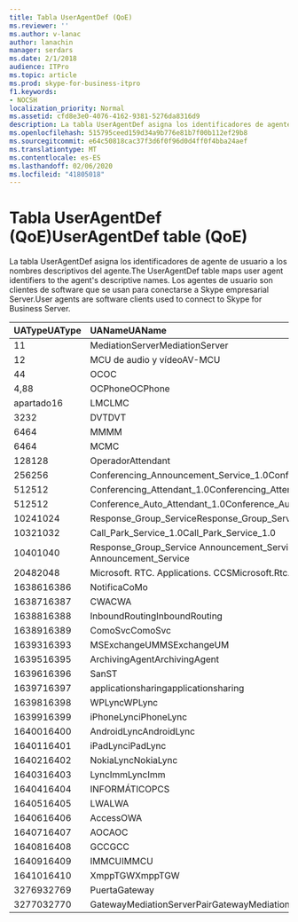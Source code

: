 ```yaml
---
title: Tabla UserAgentDef (QoE)
ms.reviewer: ''
ms.author: v-lanac
author: lanachin
manager: serdars
ms.date: 2/1/2018
audience: ITPro
ms.topic: article
ms.prod: skype-for-business-itpro
f1.keywords:
- NOCSH
localization_priority: Normal
ms.assetid: cfd8e3e0-4076-4162-9381-5276da8316d9
description: La tabla UserAgentDef asigna los identificadores de agente de usuario a los nombres descriptivos del agente. Los agentes de usuario son clientes de software que se usan para conectarse a Skype empresarial Server.
ms.openlocfilehash: 515795ceed159d34a9b776e81b7f00b112ef29b8
ms.sourcegitcommit: e64c50818cac37f3d6f0f96d0d4ff0f4bba24aef
ms.translationtype: MT
ms.contentlocale: es-ES
ms.lasthandoff: 02/06/2020
ms.locfileid: "41805018"
---
```

# <a name="useragentdef-table-qoe"></a><span data-ttu-id="a1a86-104">Tabla UserAgentDef (QoE)</span><span class="sxs-lookup"><span data-stu-id="a1a86-104">UserAgentDef table (QoE)</span></span>
 
<span data-ttu-id="a1a86-105">La tabla UserAgentDef asigna los identificadores de agente de usuario a los nombres descriptivos del agente.</span><span class="sxs-lookup"><span data-stu-id="a1a86-105">The UserAgentDef table maps user agent identifiers to the agent's descriptive names.</span></span> <span data-ttu-id="a1a86-106">Los agentes de usuario son clientes de software que se usan para conectarse a Skype empresarial Server.</span><span class="sxs-lookup"><span data-stu-id="a1a86-106">User agents are software clients used to connect to Skype for Business Server.</span></span>
  
|<span data-ttu-id="a1a86-107">**UAType**</span><span class="sxs-lookup"><span data-stu-id="a1a86-107">**UAType**</span></span>|<span data-ttu-id="a1a86-108">**UAName**</span><span class="sxs-lookup"><span data-stu-id="a1a86-108">**UAName**</span></span>|<span data-ttu-id="a1a86-109">**UACategory**</span><span class="sxs-lookup"><span data-stu-id="a1a86-109">**UACategory**</span></span>|
|:-----|:-----|:-----|
|<span data-ttu-id="a1a86-110">1</span><span class="sxs-lookup"><span data-stu-id="a1a86-110">1</span></span>  <br/> |<span data-ttu-id="a1a86-111">MediationServer</span><span class="sxs-lookup"><span data-stu-id="a1a86-111">MediationServer</span></span>  <br/> |<span data-ttu-id="a1a86-112">MediationServer</span><span class="sxs-lookup"><span data-stu-id="a1a86-112">MediationServer</span></span>  <br/> |
|<span data-ttu-id="a1a86-113">1</span><span class="sxs-lookup"><span data-stu-id="a1a86-113">2</span></span>  <br/> |<span data-ttu-id="a1a86-114">MCU de audio y vídeo</span><span class="sxs-lookup"><span data-stu-id="a1a86-114">AV-MCU</span></span>  <br/> |<span data-ttu-id="a1a86-115">MCU de audio y vídeo</span><span class="sxs-lookup"><span data-stu-id="a1a86-115">AV-MCU</span></span>  <br/> |
|<span data-ttu-id="a1a86-116">4</span><span class="sxs-lookup"><span data-stu-id="a1a86-116">4</span></span>  <br/> |<span data-ttu-id="a1a86-117">OC</span><span class="sxs-lookup"><span data-stu-id="a1a86-117">OC</span></span>  <br/> |<span data-ttu-id="a1a86-118">OC</span><span class="sxs-lookup"><span data-stu-id="a1a86-118">OC</span></span>  <br/> |
|<span data-ttu-id="a1a86-119">4,8</span><span class="sxs-lookup"><span data-stu-id="a1a86-119">8</span></span>  <br/> |<span data-ttu-id="a1a86-120">OCPhone</span><span class="sxs-lookup"><span data-stu-id="a1a86-120">OCPhone</span></span>  <br/> |<span data-ttu-id="a1a86-121">OCPhone</span><span class="sxs-lookup"><span data-stu-id="a1a86-121">OCPhone</span></span>  <br/> |
|<span data-ttu-id="a1a86-122">apartado</span><span class="sxs-lookup"><span data-stu-id="a1a86-122">16</span></span>  <br/> |<span data-ttu-id="a1a86-123">LMC</span><span class="sxs-lookup"><span data-stu-id="a1a86-123">LMC</span></span>  <br/> |<span data-ttu-id="a1a86-124">LMC</span><span class="sxs-lookup"><span data-stu-id="a1a86-124">LMC</span></span>  <br/> |
|<span data-ttu-id="a1a86-125">32</span><span class="sxs-lookup"><span data-stu-id="a1a86-125">32</span></span>  <br/> |<span data-ttu-id="a1a86-126">DVT</span><span class="sxs-lookup"><span data-stu-id="a1a86-126">DVT</span></span>  <br/> |<span data-ttu-id="a1a86-127">DVT</span><span class="sxs-lookup"><span data-stu-id="a1a86-127">DVT</span></span>  <br/> |
|<span data-ttu-id="a1a86-128">64</span><span class="sxs-lookup"><span data-stu-id="a1a86-128">64</span></span>  <br/> |<span data-ttu-id="a1a86-129">MM</span><span class="sxs-lookup"><span data-stu-id="a1a86-129">MM</span></span>  <br/> |<span data-ttu-id="a1a86-130">MM</span><span class="sxs-lookup"><span data-stu-id="a1a86-130">MM</span></span>  <br/> |
|<span data-ttu-id="a1a86-131">64</span><span class="sxs-lookup"><span data-stu-id="a1a86-131">64</span></span>  <br/> |<span data-ttu-id="a1a86-132">MC</span><span class="sxs-lookup"><span data-stu-id="a1a86-132">MC</span></span>  <br/> |<span data-ttu-id="a1a86-133">MM</span><span class="sxs-lookup"><span data-stu-id="a1a86-133">MM</span></span>  <br/> |
|<span data-ttu-id="a1a86-134">128</span><span class="sxs-lookup"><span data-stu-id="a1a86-134">128</span></span>  <br/> |<span data-ttu-id="a1a86-135">Operador</span><span class="sxs-lookup"><span data-stu-id="a1a86-135">Attendant</span></span>  <br/> |<span data-ttu-id="a1a86-136">Operador</span><span class="sxs-lookup"><span data-stu-id="a1a86-136">Attendant</span></span>  <br/> |
|<span data-ttu-id="a1a86-137">256</span><span class="sxs-lookup"><span data-stu-id="a1a86-137">256</span></span>  <br/> |<span data-ttu-id="a1a86-138">Conferencing_Announcement_Service_1.0</span><span class="sxs-lookup"><span data-stu-id="a1a86-138">Conferencing_Announcement_Service_1.0</span></span>  <br/> |<span data-ttu-id="a1a86-139">ENTIDAD</span><span class="sxs-lookup"><span data-stu-id="a1a86-139">CAS</span></span>  <br/> |
|<span data-ttu-id="a1a86-140">512</span><span class="sxs-lookup"><span data-stu-id="a1a86-140">512</span></span>  <br/> |<span data-ttu-id="a1a86-141">Conferencing_Attendant_1.0</span><span class="sxs-lookup"><span data-stu-id="a1a86-141">Conferencing_Attendant_1.0</span></span>  <br/> |<span data-ttu-id="a1a86-142">CAA</span><span class="sxs-lookup"><span data-stu-id="a1a86-142">CAA</span></span>  <br/> |
|<span data-ttu-id="a1a86-143">512</span><span class="sxs-lookup"><span data-stu-id="a1a86-143">512</span></span>  <br/> |<span data-ttu-id="a1a86-144">Conference_Auto_Attendant_1.0</span><span class="sxs-lookup"><span data-stu-id="a1a86-144">Conference_Auto_Attendant_1.0</span></span>  <br/> |<span data-ttu-id="a1a86-145">CAA</span><span class="sxs-lookup"><span data-stu-id="a1a86-145">CAA</span></span>  <br/> |
|<span data-ttu-id="a1a86-146">1024</span><span class="sxs-lookup"><span data-stu-id="a1a86-146">1024</span></span>  <br/> |<span data-ttu-id="a1a86-147">Response_Group_Service</span><span class="sxs-lookup"><span data-stu-id="a1a86-147">Response_Group_Service</span></span>  <br/> |<span data-ttu-id="a1a86-148">RGS</span><span class="sxs-lookup"><span data-stu-id="a1a86-148">RGS</span></span>  <br/> |
|<span data-ttu-id="a1a86-149">1032</span><span class="sxs-lookup"><span data-stu-id="a1a86-149">1032</span></span>  <br/> |<span data-ttu-id="a1a86-150">Call_Park_Service_1.0</span><span class="sxs-lookup"><span data-stu-id="a1a86-150">Call_Park_Service_1.0</span></span>  <br/> |<span data-ttu-id="a1a86-151">CP</span><span class="sxs-lookup"><span data-stu-id="a1a86-151">CPS</span></span>  <br/> |
|<span data-ttu-id="a1a86-152">1040</span><span class="sxs-lookup"><span data-stu-id="a1a86-152">1040</span></span>  <br/> |<span data-ttu-id="a1a86-153">Response_Group_Service Announcement_Service</span><span class="sxs-lookup"><span data-stu-id="a1a86-153">Response_Group_Service Announcement_Service</span></span>  <br/> |<span data-ttu-id="a1a86-154">CUYA</span><span class="sxs-lookup"><span data-stu-id="a1a86-154">AS</span></span>  <br/> |
|<span data-ttu-id="a1a86-155">2048</span><span class="sxs-lookup"><span data-stu-id="a1a86-155">2048</span></span>  <br/> |<span data-ttu-id="a1a86-156">Microsoft. RTC. Applications. CCS</span><span class="sxs-lookup"><span data-stu-id="a1a86-156">Microsoft.Rtc.Applications.Ccs</span></span>  <br/> |<span data-ttu-id="a1a86-157">CCS</span><span class="sxs-lookup"><span data-stu-id="a1a86-157">CCS</span></span>  <br/> |
|<span data-ttu-id="a1a86-158">16386</span><span class="sxs-lookup"><span data-stu-id="a1a86-158">16386</span></span>  <br/> |<span data-ttu-id="a1a86-159">Notifica</span><span class="sxs-lookup"><span data-stu-id="a1a86-159">CoMo</span></span>  <br/> |<span data-ttu-id="a1a86-160">Notifica</span><span class="sxs-lookup"><span data-stu-id="a1a86-160">CoMo</span></span>  <br/> |
|<span data-ttu-id="a1a86-161">16387</span><span class="sxs-lookup"><span data-stu-id="a1a86-161">16387</span></span>  <br/> |<span data-ttu-id="a1a86-162">CWA</span><span class="sxs-lookup"><span data-stu-id="a1a86-162">CWA</span></span>  <br/> |<span data-ttu-id="a1a86-163">CWA</span><span class="sxs-lookup"><span data-stu-id="a1a86-163">CWA</span></span>  <br/> |
|<span data-ttu-id="a1a86-164">16388</span><span class="sxs-lookup"><span data-stu-id="a1a86-164">16388</span></span>  <br/> |<span data-ttu-id="a1a86-165">InboundRouting</span><span class="sxs-lookup"><span data-stu-id="a1a86-165">InboundRouting</span></span>  <br/> |<span data-ttu-id="a1a86-166">InboundRouting</span><span class="sxs-lookup"><span data-stu-id="a1a86-166">InboundRouting</span></span>  <br/> |
|<span data-ttu-id="a1a86-167">16389</span><span class="sxs-lookup"><span data-stu-id="a1a86-167">16389</span></span>  <br/> |<span data-ttu-id="a1a86-168">ComoSvc</span><span class="sxs-lookup"><span data-stu-id="a1a86-168">ComoSvc</span></span>  <br/> |<span data-ttu-id="a1a86-169">ComoSvc</span><span class="sxs-lookup"><span data-stu-id="a1a86-169">ComoSvc</span></span>  <br/> |
|<span data-ttu-id="a1a86-170">16393</span><span class="sxs-lookup"><span data-stu-id="a1a86-170">16393</span></span>  <br/> |<span data-ttu-id="a1a86-171">MSExchangeUM</span><span class="sxs-lookup"><span data-stu-id="a1a86-171">MSExchangeUM</span></span>  <br/> |<span data-ttu-id="a1a86-172">ExUM</span><span class="sxs-lookup"><span data-stu-id="a1a86-172">ExUM</span></span>  <br/> |
|<span data-ttu-id="a1a86-173">16395</span><span class="sxs-lookup"><span data-stu-id="a1a86-173">16395</span></span>  <br/> |<span data-ttu-id="a1a86-174">ArchivingAgent</span><span class="sxs-lookup"><span data-stu-id="a1a86-174">ArchivingAgent</span></span>  <br/> |<span data-ttu-id="a1a86-175">ARCHAGENT</span><span class="sxs-lookup"><span data-stu-id="a1a86-175">ARCHAGENT</span></span>  <br/> |
|<span data-ttu-id="a1a86-176">16396</span><span class="sxs-lookup"><span data-stu-id="a1a86-176">16396</span></span>  <br/> |<span data-ttu-id="a1a86-177">San</span><span class="sxs-lookup"><span data-stu-id="a1a86-177">ST</span></span>  <br/> |<span data-ttu-id="a1a86-178">San</span><span class="sxs-lookup"><span data-stu-id="a1a86-178">ST</span></span>  <br/> |
|<span data-ttu-id="a1a86-179">16397</span><span class="sxs-lookup"><span data-stu-id="a1a86-179">16397</span></span>  <br/> |<span data-ttu-id="a1a86-180">applicationsharing</span><span class="sxs-lookup"><span data-stu-id="a1a86-180">applicationsharing</span></span>  <br/> |<span data-ttu-id="a1a86-181">ASMCU</span><span class="sxs-lookup"><span data-stu-id="a1a86-181">ASMCU</span></span>  <br/> |
|<span data-ttu-id="a1a86-182">16398</span><span class="sxs-lookup"><span data-stu-id="a1a86-182">16398</span></span>  <br/> |<span data-ttu-id="a1a86-183">WPLync</span><span class="sxs-lookup"><span data-stu-id="a1a86-183">WPLync</span></span>  <br/> |<span data-ttu-id="a1a86-184">WPLync</span><span class="sxs-lookup"><span data-stu-id="a1a86-184">WPLync</span></span>  <br/> |
|<span data-ttu-id="a1a86-185">16399</span><span class="sxs-lookup"><span data-stu-id="a1a86-185">16399</span></span>  <br/> |<span data-ttu-id="a1a86-186">iPhoneLync</span><span class="sxs-lookup"><span data-stu-id="a1a86-186">iPhoneLync</span></span>  <br/> |<span data-ttu-id="a1a86-187">iPhoneLync</span><span class="sxs-lookup"><span data-stu-id="a1a86-187">iPhoneLync</span></span>  <br/> |
|<span data-ttu-id="a1a86-188">16400</span><span class="sxs-lookup"><span data-stu-id="a1a86-188">16400</span></span>  <br/> |<span data-ttu-id="a1a86-189">AndroidLync</span><span class="sxs-lookup"><span data-stu-id="a1a86-189">AndroidLync</span></span>  <br/> |<span data-ttu-id="a1a86-190">AndroidLync</span><span class="sxs-lookup"><span data-stu-id="a1a86-190">AndroidLync</span></span>  <br/> |
|<span data-ttu-id="a1a86-191">16401</span><span class="sxs-lookup"><span data-stu-id="a1a86-191">16401</span></span>  <br/> |<span data-ttu-id="a1a86-192">iPadLync</span><span class="sxs-lookup"><span data-stu-id="a1a86-192">iPadLync</span></span>  <br/> |<span data-ttu-id="a1a86-193">iPadLync</span><span class="sxs-lookup"><span data-stu-id="a1a86-193">iPadLync</span></span>  <br/> |
|<span data-ttu-id="a1a86-194">16402</span><span class="sxs-lookup"><span data-stu-id="a1a86-194">16402</span></span>  <br/> |<span data-ttu-id="a1a86-195">NokiaLync</span><span class="sxs-lookup"><span data-stu-id="a1a86-195">NokiaLync</span></span>  <br/> |<span data-ttu-id="a1a86-196">NokiaLync</span><span class="sxs-lookup"><span data-stu-id="a1a86-196">NokiaLync</span></span>  <br/> |
|<span data-ttu-id="a1a86-197">16403</span><span class="sxs-lookup"><span data-stu-id="a1a86-197">16403</span></span>  <br/> |<span data-ttu-id="a1a86-198">LyncImm</span><span class="sxs-lookup"><span data-stu-id="a1a86-198">LyncImm</span></span>  <br/> |<span data-ttu-id="a1a86-199">LyncImm</span><span class="sxs-lookup"><span data-stu-id="a1a86-199">LyncImm</span></span>  <br/> |
|<span data-ttu-id="a1a86-200">16404</span><span class="sxs-lookup"><span data-stu-id="a1a86-200">16404</span></span>  <br/> |<span data-ttu-id="a1a86-201">INFORMÁTICO</span><span class="sxs-lookup"><span data-stu-id="a1a86-201">PCS</span></span>  <br/> |<span data-ttu-id="a1a86-202">INFORMÁTICO</span><span class="sxs-lookup"><span data-stu-id="a1a86-202">PCS</span></span>  <br/> |
|<span data-ttu-id="a1a86-203">16405</span><span class="sxs-lookup"><span data-stu-id="a1a86-203">16405</span></span>  <br/> |<span data-ttu-id="a1a86-204">LWA</span><span class="sxs-lookup"><span data-stu-id="a1a86-204">LWA</span></span>  <br/> |<span data-ttu-id="a1a86-205">LWA</span><span class="sxs-lookup"><span data-stu-id="a1a86-205">LWA</span></span>  <br/> |
|<span data-ttu-id="a1a86-206">16406</span><span class="sxs-lookup"><span data-stu-id="a1a86-206">16406</span></span>  <br/> |<span data-ttu-id="a1a86-207">Access</span><span class="sxs-lookup"><span data-stu-id="a1a86-207">OWA</span></span>  <br/> |<span data-ttu-id="a1a86-208">Access</span><span class="sxs-lookup"><span data-stu-id="a1a86-208">OWA</span></span>  <br/> |
|<span data-ttu-id="a1a86-209">16407</span><span class="sxs-lookup"><span data-stu-id="a1a86-209">16407</span></span>  <br/> |<span data-ttu-id="a1a86-210">AOC</span><span class="sxs-lookup"><span data-stu-id="a1a86-210">AOC</span></span>  <br/> |<span data-ttu-id="a1a86-211">AOC</span><span class="sxs-lookup"><span data-stu-id="a1a86-211">AOC</span></span>  <br/> |
|<span data-ttu-id="a1a86-212">16408</span><span class="sxs-lookup"><span data-stu-id="a1a86-212">16408</span></span>  <br/> |<span data-ttu-id="a1a86-213">GCC</span><span class="sxs-lookup"><span data-stu-id="a1a86-213">GCC</span></span>  <br/> |<span data-ttu-id="a1a86-214">GCC</span><span class="sxs-lookup"><span data-stu-id="a1a86-214">GCC</span></span>  <br/> |
|<span data-ttu-id="a1a86-215">16409</span><span class="sxs-lookup"><span data-stu-id="a1a86-215">16409</span></span>  <br/> |<span data-ttu-id="a1a86-216">IMMCU</span><span class="sxs-lookup"><span data-stu-id="a1a86-216">IMMCU</span></span>  <br/> |<span data-ttu-id="a1a86-217">IMMCU</span><span class="sxs-lookup"><span data-stu-id="a1a86-217">IMMCU</span></span>  <br/> |
|<span data-ttu-id="a1a86-218">16410</span><span class="sxs-lookup"><span data-stu-id="a1a86-218">16410</span></span>  <br/> |<span data-ttu-id="a1a86-219">XmppTGW</span><span class="sxs-lookup"><span data-stu-id="a1a86-219">XmppTGW</span></span>  <br/> |<span data-ttu-id="a1a86-220">XmppGateway</span><span class="sxs-lookup"><span data-stu-id="a1a86-220">XmppGateway</span></span>  <br/> |
|<span data-ttu-id="a1a86-221">32769</span><span class="sxs-lookup"><span data-stu-id="a1a86-221">32769</span></span>  <br/> |<span data-ttu-id="a1a86-222">Puerta</span><span class="sxs-lookup"><span data-stu-id="a1a86-222">Gateway</span></span>  <br/> |<span data-ttu-id="a1a86-223">Puerta</span><span class="sxs-lookup"><span data-stu-id="a1a86-223">Gateway</span></span>  <br/> |
|<span data-ttu-id="a1a86-224">32770</span><span class="sxs-lookup"><span data-stu-id="a1a86-224">32770</span></span>  <br/> |<span data-ttu-id="a1a86-225">GatewayMediationServerPair</span><span class="sxs-lookup"><span data-stu-id="a1a86-225">GatewayMediationServerPair</span></span>  <br/> |<span data-ttu-id="a1a86-226">GatewayMediationServerPair</span><span class="sxs-lookup"><span data-stu-id="a1a86-226">GatewayMediationServerPair</span></span>  <br/> |
   

